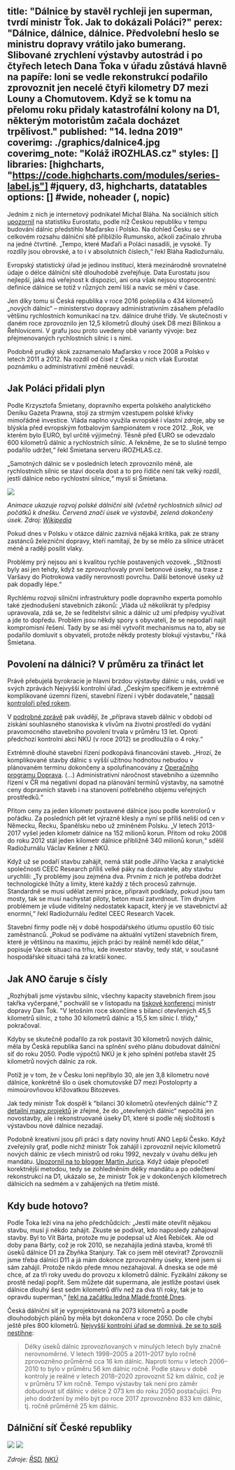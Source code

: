 ﻿title: "Dálnice by stavěl rychleji jen superman, tvrdí ministr Ťok. Jak to dokázali Poláci?"
perex: "Dálnice, dálnice, dálnice. Předvolební heslo se ministru dopravy vrátilo jako bumerang. Slibované zrychlení výstavby autostrád i po čtyřech letech Dana Ťoka v úřadu zůstává hlavně na papíře: loni se vedle rekonstrukcí podařilo zprovoznit jen necelé čtyři kilometry D7 mezi Louny a Chomutovem. Když se k tomu na přelomu roku přidaly katastrofální kolony na D1, některým motoristům začala docházet trpělivost."
published: "14. ledna 2019"
coverimg: ./graphics/dalnice4.jpg
coverimg_note: "Koláž iROZHLAS.cz"
styles: []
libraries: [highcharts, "https://code.highcharts.com/modules/series-label.js"] #jquery, d3, highcharts, datatables
options: [] #wide, noheader (, nopic)
---

Jedním z nich je internetový podnikatel Michal Bláha. Na sociálních sítích [upozornil](https://twitter.com/HlidacStatu/status/1078759418664288256) na statistiku Eurostatu, podle níž Českou republiku v tempu budování dálnic předstihlo Maďarsko i Polsko. Na dohled Česku se v celkovém rozsahu dálniční sítě přiblížilo Rumunsko, ačkoli začínalo zhruba na jedné čtvrtině. „Tempo, které Maďaři a Poláci nasadili, je vysoké. Ty rozdíly jsou obrovské, a to i v absolutních číslech,“ řekl Bláha Radiožurnálu. 

<wide><div id="graf1"></div></wide>


Evropský statistický úřad je jedinou institucí, která mezinárodně srovnatelné údaje o délce dálniční sítě dlouhodobě zveřejňuje. Data Eurostatu jsou nejlepší, jaká má veřejnost k dispozici, ani ona však nejsou stoprocentní: definice dálnice se totiž v různých zemí liší a navíc se mění v čase.

Jen díky tomu si Česká republika v roce 2016 polepšila o 434 kilometrů „nových dálnic“ – ministerstvo dopravy administrativním zásahem přeřadilo většinu rychlostních komunikací na tzv. dálnice druhé třídy. Ve skutečnosti v daném roce zprovoznilo jen 12,5 kilometrů dlouhý úsek D8 mezi Bílinkou a Řehlovicemi. V grafu jsou proto uvedeny obě varianty vývoje: bez přejmenovaných rychlostních silnic i s nimi.

Podobně prudký skok zaznamenalo Maďarsko v roce 2008 a Polsko v letech 2011 a 2012. Na rozdíl od čísel z Česka u nich však Eurostat poznámku o administrativní změně neuvádí.

## Jak Poláci přidali plyn
Podle Krzysztofa Śmietany, dopravního experta polského analytického Deníku Gazeta Prawna, stojí za strmým vzestupem polské křivky mimořádné investice. Vláda naplno využila evropské i vlastní zdroje, aby se blýskla před evropským fotbalovým šampionátem v roce 2012. „Rok, ve kterém bylo EURO, byl určitě výjimečný. Těsně před EURO se odevzdalo 600 kilometrů dálnic a rychlostních silnic. A řekněme, že se to slušné tempo podařilo udržet,“ řekl Śmietana serveru iROZHLAS.cz.

„Samotných dálnic se v posledních letech zprovoznilo méně, ale rychlostních silnic se staví docela dost a to pro řidiče není tak velký rozdíl, jestli dálnice nebo rychlostní silnice,“ myslí si Śmietana.

<img src="https://upload.wikimedia.org/wikipedia/commons/a/af/Historia_budowy_autostrad_i_dr%C3%B3g_ekspresowych.gif"></img>

*Animace ukazuje rozvoj polské dálniční sítě (včetně rychlostních silnic) od počátků k dnešku. Červená značí úsek ve výstavbě, zelená dokončený úsek. Zdroj: [Wikipedia](https://en.wikipedia.org/wiki/Highways_in_Poland#/media/File:Historia_budowy_autostrad_i_dr%C3%B3g_ekspresowych.gif)*

Pokud dnes v Polsku v otázce dálnic zaznívá nějaká kritika, pak ze strany zastánců železniční dopravy, kteří namítají, že by se mělo za silnice utrácet méně a raději posílit vlaky.

Problémy prý nejsou ani s kvalitou rychle postavených vozovek. „Stížnosti byly asi jen tehdy, když se zprovozňovaly první betonové úseky, na trase z Varšavy do Piotrokowa vadily nerovnosti povrchu. Další betonové úseky už pak dopadly lépe.“

Rychlému rozvoji silniční infrastruktury podle dopravního experta pomohlo také zjednodušení stavebních zákonů: „Vláda už několikrát ty předpisy upravovala, zdá se, že se ředitelství silnic a dálnic už umí předpisy využívat a jde to dopředu. Problém jsou někdy spory s obyvateli, že se nepodaří najít kompromisní řešení. Tady by se asi měl vytvořit mechanismus na to, aby se podařilo domluvit s obyvateli, protože někdy protesty blokují výstavbu,“ říká Śmietana.

## Povolení na dálnici? V průměru za třináct let

<div id="graf2"></div>

Právě přebujelá byrokracie je hlavní brzdou výstavby dálnic u nás, uvádí ve svých zprávách Nejvyšší kontrolní úřad. „Českým specifikem je extrémně komplikované územní řízení, stavební řízení i výběr dodavatele,“ [napsali kontroloři před rokem](https://www.nku.cz/assets/kontrola/analyzy/vystavba-dalnic.pdf). 

V [podrobné zprávě](https://nku.cz/assets/kon-zavery/K17005.pdf) pak uvádějí, že „příprava staveb dálnic v období od získání souhlasného stanoviska k vlivům na životní prostředí do vydání pravomocného stavebního povolení trvala v průměru 13 let. Oproti předchozí kontrolní akci NKÚ (v roce 2012) se prodloužila o 4 roky.“

Extrémně dlouhé stavební řízení podkopává financování staveb. „Hrozí, že komplikované stavby dálnic s vyšší užitnou hodnotou nebudou v plánovaném termínu dokončeny a spolufinancovány z [Operačního programu Doprava](http://www.opd.cz/Pages/Home.aspx). (...) Administrativní náročnost stavebního a územního řízení v ČR má negativní dopad na plánování termínů výstavby, na samotné ceny dopravních staveb i na stanovení potřebného objemu veřejných prostředků.“ 

Přitom ceny za jeden kilometr postavené dálnice jsou podle kontrolorů v pořádku. Za posledních pět let výrazně klesly a nyní se příliš neliší od cen v Německu, Řecku, Španělsku nebo už zmíněném Polsku. „V letech 2013-2017 vyšel jeden kilometr dálnice na 152 milionů korun. Přitom od roku 2008 do roku 2012 stál jeden kilometr dálnice přibližně 340 milionů korun,“ sdělil Radiožurnálu Václav Kešner z NKÚ. 

Když už se podaří stavbu zahájit, nemá stát podle Jiřího Vacka z analytické společnosti CEEC Research příliš velké páky na dodavatele, aby stavbu urychlili: „Ty problémy jsou zejména dva. Prvním z nich je potřeba dodržet technologické lhůty a limity, které každý z těch procesů zahrnuje. Standardně se musí udělat zemní práce, připravit podklady, pokud jsou tam mosty, tak se musí nachystat piloty, beton musí zatvrdnout. Tím druhým problémem je všude viditelný nedostatek kapacit, který je ve stavebnictví až enormní,“ řekl Radiožurnálu ředitel CEEC Research Vacek.

Stavební firmy podle něj v době hospodářského útlumu opustilo 60 tisíc zaměstnanců. „Pokud se podíváme na aktuální vytížení stavebních firem, které je většinou na maximu, jejich práci by reálně neměl kdo dělat,“ popisuje Vacek situaci na trhu, kde investor stavby, tedy stát, v současné hospodářské situaci tahá za kratší konec.

## Jak ANO čaruje s čísly

„Rozhýbali jsme výstavbu silnic, všechny kapacity stavebních firem jsou takřka vyčerpané,“ pochválil se v listopadu na [tiskové konferenci](https://www.mdcr.cz/Media/Media-a-tiskove-zpravy/Bilance-stavebni-sezony-Letos-stavba-204-kilometru) ministr dopravy Dan Ťok. "V letošním roce skončíme s bilancí otevřených 45,5 kilometrů silnic, z toho 30 kilometrů dálnic a 15,5 km silnic I. třídy," pokračoval.

Kdyby se skutečně podařilo za rok postavit 30 kilometrů nových dálnic, měla by Česká republika šanci na splnění svého plánu dobudovat dálniční síť do roku 2050. Podle výpočtů NKÚ je k jeho splnění potřeba stavět 25 kilometrů nových dálnic za rok.

Potíž je v tom, že v Česku loni nepřibylo 30, ale jen 3,8 kilometru nové dálnice, konkrétně šlo o úsek chomutovské D7 mezi Postoloprty a mimoúrovňovou křižovatkou Bitozeves.

<wide><div id="graf3"></div></wide>


Jak tedy ministr Ťok dospěl k "bilanci 30 kilometrů otevřených dálnic"? Z [detailní mapy projektů](https://www.mdcr.cz/getattachment/Media/Media-a-tiskove-zpravy/Bilance-stavebni-sezony-Letos-stavba-204-kilometru/rsd-mapa-vystavba-2018-2019.pdf.aspx) je zřejmé, že do „otevřených dálnic“ nepočítá jen novostavby, ale i rekonstruované úseky D1, které si podle něj složitostí s výstavbou nové dálnice nezadají.  

Podobně kreativní jsou při práci s daty noviny hnutí ANO Lepší Česko. Když zveřejnily graf, podle nichž ministr Ťok zahájil i zprovoznil nejvíc kilometrů nových dálnic ze všech ministrů od roku 1992, nevzaly v úvahu délku jeh mandátu. [Upozornil na to blogger Martin Jurica](https://medium.com/@maestrosill/%C4%8Dau-andreji-a-dane-k-t%C4%9Bm-d%C3%A1lnic%C3%ADm-6f20fe427106). Když údaje přepočetl korektnější metodou, tedy se zohledněním délky mandátu a po odečtení rekonstrukcí na D1, ukázalo se, že ministr Ťok je v dokončených kilometrech dálnicích na sedmém a v zahájených na třetím místě.

## Kdy bude hotovo?

Podle Ťoka leží vina na jeho předchůdcích: „Jestli máte otevřít nějakou stavbu, musí ji někdo zahájit. Zkuste se podívat, kdo naposledy zahajoval stavby. Byl to Vít Bárta, protože mu je podepsal už Aleš Řebíček. Ale od doby pana Bárty, což je rok 2010, se nezahájila jediná stavba, kromě tří úseků dálnice D1 za Zbyňka Stanjury. Tak co jsem měl otevírat? Zprovoznili jsme třeba dálnici D11 a já mám dokonce zprovozněny úseky, které jsem si sám zahájil. Protože nikdo přede mnou nezahajoval. A dneska se ode mě chce, ať za tři roky uvedu do provozu x kilometrů dálnic. Fyzikální zákony se prostě nedají popřít. Sem můžete dát supermana, ale jestliže postaví úsek dálnice dlouhý šest sedm kilometrů dřív než za dva tři roky, tak je to opravdu superman,“ [řekl na začátku ledna Mladé frontě Dnes](https://www.idnes.cz/zpravy/domaci/dan-tok-ministr-dopravy-dalnice-d1-odvolani-z-vlady-babis.A190104_210439_domaci_lre).     

Česká dálniční síť je vyprojektovaná na 2073 kilometrů a podle dlouhodobých plánů by měla být dokončena v roce 2050. Do cíle chybí ještě přes 800 kilometrů. [Nejvyšší kontrolní úřad se domnívá, že se to spíš nestihne](https://nku.cz/assets/kon-zavery/K17005.pdf):

>Délky úseků dálnic zprovozňovaných v minulých letech byly značně nerovnoměrné. V letech 1998–2005 a 2011–2017 bylo ročně zprovozněno průměrně cca 16 km dálnic. Naproti tomu v letech 2006–2010 to bylo v průměru 56 km dálnic ročně. Podle stavu v době kontroly je reálné v letech 2018–2020 zprovoznit 52 km dálnic, což je v průměru 17 km ročně. Tempo výstavby tak není pro záměr dobudovat síť dálnic v délce 2 073 km do roku 2050 postačující. Pro jeho dodržení by mělo být po roce 2017 zprovozněno 833 km dálnic, tj. ročně průměrně 25 km dálnic. 

## Dálniční síť České republiky

<wide><img src="./graphics/mapa.png"></img>
<img src="./graphics/tabulka.png"></img></wide>

*Zdroje: [ŘSD](https://www.rsd.cz/wps/portal/web/Silnice-a-dalnice/mapy), [NKÚ](https://nku.cz/assets/kon-zavery/K17005.pdf)*